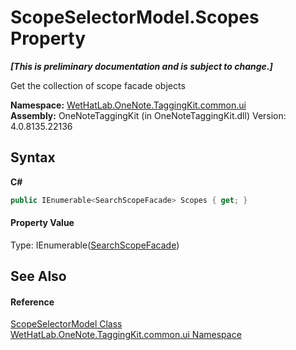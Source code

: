 # ScopeSelectorModel.Scopes Property 
 _**\[This is preliminary documentation and is subject to change.\]**_

Get the collection of scope facade objects

**Namespace:**&nbsp;<a href="043a9407-ac38-b3ac-7348-a6090af495ad.md">WetHatLab.OneNote.TaggingKit.common.ui</a><br />**Assembly:**&nbsp;OneNoteTaggingKit (in OneNoteTaggingKit.dll) Version: 4.0.8135.22136

## Syntax

**C#**<br />
``` C#
public IEnumerable<SearchScopeFacade> Scopes { get; }
```


#### Property Value
Type: IEnumerable(<a href="57a56b2b-da79-0ede-fe0f-b91d1640cc22.md">SearchScopeFacade</a>)

## See Also


#### Reference
<a href="d90f84ae-94ee-8317-7f04-e9115a7ff7d8.md">ScopeSelectorModel Class</a><br /><a href="043a9407-ac38-b3ac-7348-a6090af495ad.md">WetHatLab.OneNote.TaggingKit.common.ui Namespace</a><br />
